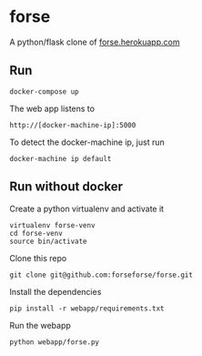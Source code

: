 # forse
A python/flask clone of [forse.herokuapp.com](http://forse.herokuapp.com)

## Run

`docker-compose up`

The web app listens to

`http://[docker-machine-ip]:5000`

To detect the docker-machine ip, just run

`docker-machine ip default`

## Run without docker

Create a python virtualenv and activate it

```
virtualenv forse-venv
cd forse-venv
source bin/activate
```

Clone this repo

`git clone git@github.com:forseforse/forse.git`

Install the dependencies

`pip install -r webapp/requirements.txt`

Run the webapp

`python webapp/forse.py`

